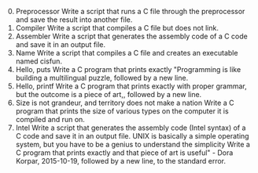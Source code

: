 0. Preprocessor Write a script that runs a C file through the preprocessor and save the result into another file.
1. Compiler Write a script that compiles a C file but does not link.
2. Assembler Write a script that generates the assembly code of a C code and save it in an output file.
3. Name Write a script that compiles a C file and creates an executable named cisfun.
4. Hello, puts Write a C program that prints exactly "Programming is like building a multilingual puzzle, followed by a new line.
5. Hello, printf Write a C program that prints exactly with proper grammar, but the outcome is a piece of art,, followed by a new line.
6. Size is not grandeur, and territory does not make a nation Write a C program that prints the size of various types on the computer it is compiled and run on.
7. Intel Write a script that generates the assembly code (Intel syntax) of a C code and save it in an output file.
UNIX is basically a simple operating system, but you have to be a genius to understand the simplicity Write a C program that prints exactly and that piece of art is useful" - Dora Korpar, 2015-10-19, followed by a new line, to the standard error.
